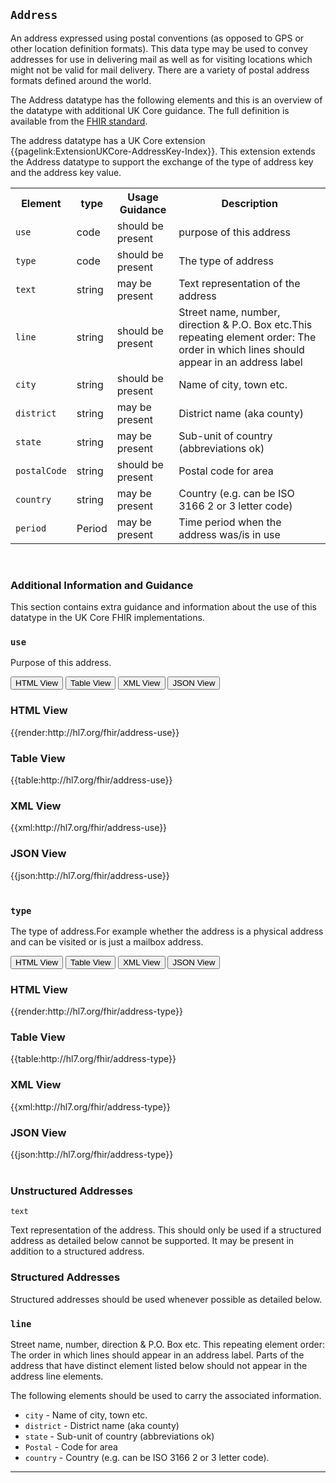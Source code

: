 ## `Address`

An address expressed using postal conventions (as opposed to GPS or other location definition formats). This data type may be used to convey addresses for use in delivering mail as well as for visiting locations which might not be valid for mail delivery. There are a variety of postal address formats defined around the world.

The Address datatype has the following elements and this is an overview of the datatype with additional UK Core guidance. The full definition is available from the [FHIR standard](http://hl7.org/fhir/R4/datatypes.html#Address).

<div markdown="span" class="alert alert-warning" role="alert"><i class="fa fa-information"></i> The address datatype has a UK Core extension {{pagelink:ExtensionUKCore-AddressKey-Index}}. This extension extends the Address datatype to support the exchange of the type of address key and the address key value.
</div>

<table id="assets">
<tr>
<th>Element</th>
<th>type</th>
<th>Usage Guidance</th>
<th>Description</th>
</tr>
<tr>
<td><code>use</code></td>
<td>code</td>
<td>should be present</td>
<td>purpose of this address</td>
</tr>
<tr>
<td><code>type</code></td>
<td>code</td>
<td>should be present</td>
<td>The type of address</td>
</tr>
<tr>
<td><code>text</code></td>
<td>string</td>
<td>may be present</td>
<td>Text representation of the address</td>
</tr>
<tr>
<td><code>line</code></td>
<td>string</td>
<td>should be present</td>
<td>Street name, number, direction & P.O. Box etc.This repeating element order: The order in which lines should appear in an address label</td>
</tr>
<tr>
<td><code>city</code></td>
<td>string</td>
<td>should be present</td>
<td>Name of city, town etc.</td>
</tr>
<tr>
<td><code>district</code></td>
<td>string</td>
<td>may be present</td>
<td>District name (aka county)</td>
</tr>
<tr>
<td><code>state</code></td>
<td>string</td>
<td>may be present</td>
<td>Sub-unit of country (abbreviations ok)</td>
</tr>
<tr>
<td><code>postalCode</code></td>
<td>string</td>
<td>should be present</td>
<td>Postal code for area</td>
</tr>
<tr>
<td><code>country</code></td>
<td>string</td>
<td>may be present</td>
<td>Country (e.g. can be ISO 3166 2 or 3 letter code)
</td>
</tr>
<tr>
<td><code>period</code></td>
<td>Period</td>
<td>may be present</td>
<td>Time period when the address was/is in use</td>
</tr>
</table>
<br/>

### Additional Information and Guidance
This section contains extra guidance and information about the use of this datatype in the UK Core FHIR implementations. 

### `use`
Purpose of this address.

<div class="tab">
 <button class="tablinks active" onclick="openTab(event, 'HTML View')">HTML View</button>
 <button class="tablinks" onclick="openTab(event, 'Table View')">Table View</button>
  <button class="tablinks" onclick="openTab(event, 'XML View')">XML View</button>
  <button class="tablinks" onclick="openTab(event, 'JSON View')">JSON View</button>
</div>

<div id="HTML View" class="tabcontent" style="display:block">
  <h3>HTML View</h3>
{{render:http://hl7.org/fhir/address-use}}
</div>

<div id="Table View" class="tabcontent">
  <h3>Table View</h3>
{{table:http://hl7.org/fhir/address-use}}
</div>

<div id="XML View" class="tabcontent">
  <h3>XML View</h3>
{{xml:http://hl7.org/fhir/address-use}}
</div>

<div id="JSON View" class="tabcontent">
  <h3>JSON View</h3>
{{json:http://hl7.org/fhir/address-use}}
</div>

<br/>

### `type`
The type of address.For example whether the address is a physical address and can be visited or is just a mailbox address. 

<div class="tab">
 <button class="tablinks active" onclick="openTab(event, 'HTML View')">HTML View</button>
 <button class="tablinks" onclick="openTab(event, 'Table View')">Table View</button>
  <button class="tablinks" onclick="openTab(event, 'XML View')">XML View</button>
  <button class="tablinks" onclick="openTab(event, 'JSON View')">JSON View</button>
</div>

<div id="HTML View" class="tabcontent" style="display:block">
  <h3>HTML View</h3>
{{render:http://hl7.org/fhir/address-type}}
</div>

<div id="Table View" class="tabcontent">
  <h3>Table View</h3>
{{table:http://hl7.org/fhir/address-type}}
</div>

<div id="XML View" class="tabcontent">
  <h3>XML View</h3>
{{xml:http://hl7.org/fhir/address-type}}
</div>

<div id="JSON View" class="tabcontent">
  <h3>JSON View</h3>
{{json:http://hl7.org/fhir/address-type}}
</div>
<br/>

### Unstructured Addresses

`text`

Text representation of the address. This should only be used if a structured address as detailed below cannot be supported. It may be present in addition to a structured address.

### Structured Addresses
Structured addresses should be used whenever possible as detailed below.

### `line`

Street name, number, direction & P.O. Box etc.
This repeating element order: The order in which lines should appear in an address label. Parts of the address that have distinct element listed below should not appear in the address line elements.

The following elements should be used to carry the associated information. 
- `city` - Name of city, town etc. 
- `district` - District name (aka county)
- `state` - Sub-unit of country (abbreviations ok)
- `Postal` - Code for area
- `country` - Country (e.g. can be ISO 3166 2 or 3 letter code).

---